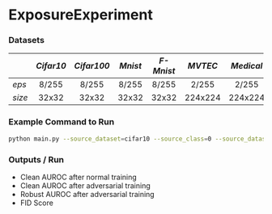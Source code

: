 # ExposureExperiment

### Datasets

|        | **_Cifar10_** | **_Cifar100_** | **_Mnist_** | **_F-Mnist_** | **_MVTEC_** | **_Medical_** | **_SVHN_** |
| ------ | :-----------: | :------------: | :---------: | :-----------: | :---------: | :-----------: | :--------: |
| _eps_  |     8/255     |     8/255      |    8/255    |     8/255     |    2/255    |     2/255     |   8/255    |
| _size_ |     32x32     |     32x32      |    32x32    |     32x32     |   224x224   |    224x224    |   32x32    |

### Example Command to Run

```sh
python main.py --source_dataset=cifar10 --source_class=0 --source_dataset_path=/CIFAR10/ --exposure_dataset=mnist --exposure_dataset_path=/MNIST/ --output_path=./Results/
```

### Outputs / Run

- Clean AUROC after normal training
- Clean AUROC after adversarial training
- Robust AUROC after adversarial training
- FID Score
